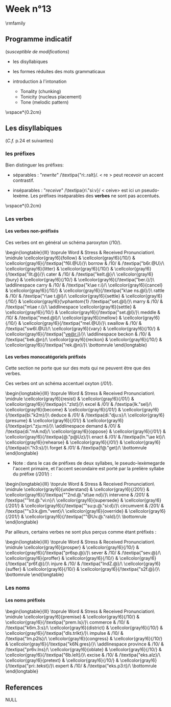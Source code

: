 # Week n°13




\rmfamily


## Programme indicatif

(*susceptible de modifications*)

* les disyllabiques

* les formes réduites des mots grammaticaux

* introduction à l'intonation
  - Tonality (chunking)
  - Tonicity (nucleus placement)
  - Tone (melodic pattern)

\vspace*{0.2cm}

## Les disyllabiques

(*C.f.*   p.24 et suivantes)

 
### les préfixes

Bien distinguer les préfixes:

- séparables : "*rewrite*" /\textipa{"ri:.raIt}/. < re > peut recevoir un accent contrastif.

- inséparables : "*receive*" /\textipa{ri."si:v}/ < ceive> est ici un pseudo-lexème. Les préfixes inséparables des **verbes** ne sont pas accentués.


\vspace*{0.2cm}

### Les verbes
 

#### Les verbes non-préfixés

Ces verbes ont en général un schéma paroxyton (/10/).


\begin{longtable}{lll}
\toprule
Word & Stress & Received Pronunciation\\
\midrule
\cellcolor{gray!6}{follow} & \cellcolor{gray!6}{/10/} & \cellcolor{gray!6}{/\textipa{"f6l.@U}/}\\
borrow & /10/ & /\textipa{"b6r.@U}/\\
\cellcolor{gray!6}{litter} & \cellcolor{gray!6}{/10/} & \cellcolor{gray!6}{/\textipa{"lIt.@}/}\\
cater & /10/ & /\textipa{"keIt.@}/\\
\cellcolor{gray!6}{bury} & \cellcolor{gray!6}{/10/} & \cellcolor{gray!6}{/\textipa{"ber.i}/}\\
\addlinespace
carry & /10/ & /\textipa{"k\ae r.i}/\\
\cellcolor{gray!6}{cancel} & \cellcolor{gray!6}{/10/} & \cellcolor{gray!6}{/\textipa{"k\ae ns.@l}/}\\
rattle & /10/ & /\textipa{"r\ae t.@l}/\\
\cellcolor{gray!6}{settle} & \cellcolor{gray!6}{/10/} & \cellcolor{gray!6}{\vphantom{1} /\textipa{"set.@l}/}\\
marry & /10/ & /\textipa{"m\ae r.i}/\\
\addlinespace
\cellcolor{gray!6}{settle} & \cellcolor{gray!6}{/10/} & \cellcolor{gray!6}{/\textipa{"set.@l}/}\\
meddle & /10/ & /\textipa{"med.@l}/\\
\cellcolor{gray!6}{mellow} & \cellcolor{gray!6}{/10/} & \cellcolor{gray!6}{/\textipa{"mel.@U}/}\\
swallow & /10/ & /\textipa{"sw6l.@U}/\\
\cellcolor{gray!6}{vary} & \cellcolor{gray!6}{/10/} & \cellcolor{gray!6}{/\textipa{"ve@r.i}/}\\
\addlinespace
beckon & /10/ & /\textipa{"bek.@n}/\\
\cellcolor{gray!6}{reckon} & \cellcolor{gray!6}{/10/} & \cellcolor{gray!6}{/\textipa{"rek.@n}/}\\
\bottomrule
\end{longtable}

#### Les verbes monocatégoriels préfixés

Cette section ne porte que sur des mots qui ne peuvent être que des verbes.

Ces verbes ont un schéma accentuel oxyton (/01/).


\begin{longtable}{lll}
\toprule
Word & Stress & Received Pronunciation\\
\midrule
\cellcolor{gray!6}{resist} & \cellcolor{gray!6}{/01/} & \cellcolor{gray!6}{/\textipa{ri."zIst}/}\\
excel & /01/ & /\textipa{Ik."sel}/\\
\cellcolor{gray!6}{become} & \cellcolor{gray!6}{/01/} & \cellcolor{gray!6}{/\textipa{bi."k2m}/}\\
deduce & /01/ & /\textipa{di."dju:s}/\\
\cellcolor{gray!6}{presume} & \cellcolor{gray!6}{/01/} & \cellcolor{gray!6}{/\textipa{pri."zju:m}/}\\
\addlinespace
demand & /01/ & /\textipa{di."mA:nd}/\\
\cellcolor{gray!6}{oppose} & \cellcolor{gray!6}{/01/} & \cellcolor{gray!6}{/\textipa{@."p@Uz}/}\\
enact & /01/ & /\textipa{In."\ae kt}/\\
\cellcolor{gray!6}{rehearse} & \cellcolor{gray!6}{/01/} & \cellcolor{gray!6}{/\textipa{ri."h3:s}/}\\
forget & /01/ & /\textipa{f@."get}/\\
\bottomrule
\end{longtable}

* Note : dans le cas de préfixes de deux syllabes, le pseudo-lexèmegarde l'accent primaire, et l'accent secondaire est porté par la prelière syllabe du préfixe (/201/) :


\begin{longtable}{lll}
\toprule
Word & Stress & Received Pronunciation\\
\midrule
\cellcolor{gray!6}{understand} & \cellcolor{gray!6}{/201/} & \cellcolor{gray!6}{/\textipa{""2nd.@."st\ae nd}/}\\
intervene & /201/ & /\textipa{""Int.@."vi:n}/\\
\cellcolor{gray!6}{supersede} & \cellcolor{gray!6}{/201/} & \cellcolor{gray!6}{/\textipa{""su:p.@."si:d}/}\\
circumvent & /201/ & /\textipa{""s3:k.@m."vent}/\\
\cellcolor{gray!6}{override} & \cellcolor{gray!6}{/201/} & \cellcolor{gray!6}{/\textipa{""@Uv.@."raId}/}\\
\bottomrule
\end{longtable}

Par ailleurs, certains verbes ne sont plus perçus comme étant préfixés :


\begin{longtable}{lll}
\toprule
Word & Stress & Received Pronunciation\\
\midrule
\cellcolor{gray!6}{prosper} & \cellcolor{gray!6}{/10/} & \cellcolor{gray!6}{/\textipa{"pr6sp.@}/}\\
sever & /10/ & /\textipa{"sev.@}/\\
\cellcolor{gray!6}{proffer} & \cellcolor{gray!6}{/10/} & \cellcolor{gray!6}{/\textipa{"pr6f.@}/}\\
injure & /10/ & /\textipa{"IndZ.@}/\\
\cellcolor{gray!6}{suffer} & \cellcolor{gray!6}{/10/} & \cellcolor{gray!6}{/\textipa{"s2f.@}/}\\
\bottomrule
\end{longtable}
### Les noms

#### Les noms préfixés


\begin{longtable}{lll}
\toprule
Word & Stress & Received Pronunciation\\
\midrule
\cellcolor{gray!6}{premise} & \cellcolor{gray!6}{/10/} & \cellcolor{gray!6}{/\textipa{"prem.Is}/}\\
commerce & /10/ & /\textipa{"k6m.3:s}/\\
\cellcolor{gray!6}{district} & \cellcolor{gray!6}{/10/} & \cellcolor{gray!6}{/\textipa{"dIs.trIkt}/}\\
impulse & /10/ & /\textipa{"Im.p2ls}/\\
\cellcolor{gray!6}{congress} & \cellcolor{gray!6}{/10/} & \cellcolor{gray!6}{/\textipa{"k6N.gres}/}\\
\addlinespace
province & /10/ & /\textipa{"pr6v.Ins}/\\
\cellcolor{gray!6}{oblate} & \cellcolor{gray!6}{/10/} & \cellcolor{gray!6}{/\textipa{"6b.leIt}/}\\
excise & /10/ & /\textipa{"eks.aIz}/\\
\cellcolor{gray!6}{pretext} & \cellcolor{gray!6}{/10/} & \cellcolor{gray!6}{/\textipa{"pri:.tekst}/}\\
expert & /10/ & /\textipa{"eks.p3:t}/\\
\bottomrule
\end{longtable}

## References




NULL


